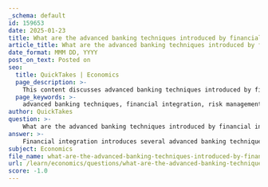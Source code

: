 ```yaml
---
_schema: default
id: 159653
date: 2025-01-23
title: What are the advanced banking techniques introduced by financial integration that enhance banking system efficiency?
article_title: What are the advanced banking techniques introduced by financial integration that enhance banking system efficiency?
date_format: MMM DD, YYYY
post_on_text: Posted on
seo:
  title: QuickTakes | Economics
  page_description: >-
    This content discusses advanced banking techniques introduced by financial integration that enhance the efficiency of banking systems, including risk management practices, innovative products, digital solutions, and more.
  page_keywords: >-
    advanced banking techniques, financial integration, risk management, innovative financial products, digital banking, invisible banking, ecosystem models, embedded finance, competition in banking, fintech collaboration, data analytics, artificial intelligence
author: QuickTakes
question: >-
    What are the advanced banking techniques introduced by financial integration that enhance banking system efficiency?
answer: >-
    Financial integration introduces several advanced banking techniques that enhance banking system efficiency. Here are some key techniques and practices that emerge from increased competition and the entry of foreign banks into domestic markets:\n\n1. **Advanced Risk Management Practices**: Foreign banks often bring sophisticated risk management frameworks that utilize quantitative models and analytics. These practices help in better assessing credit risk, market risk, and operational risk, leading to more informed lending decisions and reduced default rates.\n\n2. **Innovative Financial Products**: The introduction of new financial products, such as derivatives, structured finance, and asset-backed securities, allows banks to offer tailored solutions to clients. This innovation can lead to better risk-sharing and investment opportunities for consumers and businesses.\n\n3. **Digital Banking Solutions**: Financial integration encourages the adoption of digital banking technologies, such as mobile banking, online platforms, and automated services. These technologies improve customer access to banking services, reduce transaction costs, and enhance overall customer experience.\n\n4. **Invisible Banking**: This concept involves the use of voice-based banking and other non-intrusive technologies that allow customers to interact with banking services without needing to physically engage with devices. This can streamline processes and make banking more accessible.\n\n5. **Ecosystem-Based Models**: Banks are increasingly adopting ecosystem-based approaches that integrate various financial services and products into a single platform. This can enhance customer engagement and provide a more comprehensive service offering.\n\n6. **Embedded Finance**: The integration of financial services into non-financial platforms (like e-commerce sites) allows for seamless transactions and enhances customer convenience. This can lead to increased transaction volumes and customer loyalty.\n\n7. **Increased Competition**: The entry of foreign banks fosters competition, which can drive down costs and improve service quality. This competitive environment encourages domestic banks to innovate and adopt best practices to retain customers.\n\n8. **Financial Technology (Fintech) Collaboration**: Traditional banks are increasingly collaborating with fintech companies to leverage their technological advancements. This partnership can lead to improved operational efficiency, cost reduction, and enhanced service delivery.\n\n9. **Data Analytics and AI**: The use of big data analytics and artificial intelligence in banking operations allows for better customer insights, personalized services, and improved decision-making processes. This can enhance risk assessment and operational efficiency.\n\nIn summary, financial integration not only enhances banking system efficiency through increased competition but also facilitates the adoption of advanced banking techniques that improve risk management, customer service, and overall operational effectiveness.
subject: Economics
file_name: what-are-the-advanced-banking-techniques-introduced-by-financial-integration-that-enhance-banking-system-efficiency.md
url: /learn/economics/questions/what-are-the-advanced-banking-techniques-introduced-by-financial-integration-that-enhance-banking-system-efficiency
score: -1.0
---
```


&nbsp;
